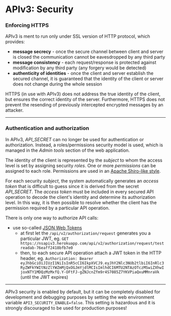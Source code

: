 # APIv3: Security

### Enforcing HTTPS

APIv3 is ment to run only under SSL version of HTTP protocol, which provides:

- **message secrecy** - once the secure channel between client and server is closed the communication cannot be eavesdropped by any third party
- **message consistency** - each request/response is protected against modification by any third party (any forgery would be detected)
- **authenticity of identities** - once the client and server establish the secured channel, it is guaranteed that the identity of the client or server does not change during the whole session

HTTPS (in use with APIv3) does not address the true identity of the client, but ensures the correct identity of the server. Furthermore, HTTPS does not prevent the resending of previously intercepted encrypted messages by an attacker.

---

### Authentication and authorization

In APIv3, _API_SECRET_ can no longer be used for authentication or authorization. Instead, a roles/permissions security model is used, which is managed in the _Admin tools_ section of the web application.

The identity of the client is represented by the _subject_ to whom the access level is set by assigning security _roles_. One or more _permissions_ can be assigned to each role. Permissions are used in an [Apache Shiro-like style](http://shiro.apache.org/permissions.html "Apache Shiro-like style").

For each security _subject_, the system automatically generates an _access token_ that is difficult to guess since it is derived from the secret _API_SECRET_. The _access token_ must be included in every secured API operation to decode the client's identity and determine its authorization level. In this way, it is then possible to resolve whether the client has the permission required by a particular API operation.

There is only one way to authorize API calls:

- use so-called [JSON Web Tokens](https://jwt.io "JSON Web Tokens")
  - at first let the `/api/v2/authorization/request` generates you a particular JWT, eg. `GET https://nsapiv3.herokuapp.com/api/v2/authorization/request/testreadab-76eaff2418bfb7e0`
  - then, to each secure API operation attach a JWT token in the HTTP header, eg. `Authorization: Bearer eyJhbGciOiJIUzI1NiIsInR5cCI6IkpXVCJ9.eyJhY2Nlc3NUb2tlbiI6InRlc3RyZWFkYWItNzZlYWZmMjQxOGJmYjdlMCIsImlhdCI6MTU2NTAzOTczMSwiZXhwIjoxNTY1MDQzMzMxfQ.Y-OFtFJ-gZNJcnZfm9r4S7085Z7YKVPiaQxuMMnraVk` (until the JWT expires)

---

APIv3 security is enabled by default, but it can be completely disabled for development and debugging purposes by setting the web environment variable `API3_SECURITY_ENABLE=false`.
This setting is hazardous and it is strongly discouraged to be used for production purposes!
